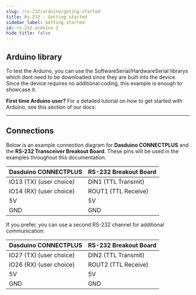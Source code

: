 ```yaml
---
slug: /rs-232/arduino/geting-started
title: Rs 232 - Getting started
sidebar_label: Getting started
id: rs-232-arduino-1
hide_title: false
---
```


## Arduino library

To test the Arduino, you can use the SoftwareSerial/HardwareSerial librarys which dont need to be downloaded since they are built into the device. Since the device requires no additional coding, this example is enough to showcase it.

<InfoBox>

**First time Arduino user?** For a detailed tutorial on how to get started with Arduino, see this section of our docs:

<QuickLink  
  title="Getting started with Arduino"  
  description="A full, comprehensive tutorial on how to fully set up and upload code for the first time on an Arduino board, from scratch!"  
  url="/documentation/arduino/quick-start-guide"  
/>  

</InfoBox>

---

## Connections

Below is an example connection diagram for **Dasduino CONNECTPLUS** and the **RS-232 Transceiver Breakout Board**. These pins will be used in the examples throughout this documentation.

| **Dasduino CONNECTPLUS** | **RS-232 Breakout Board** |
| ------------------------ | ------------------------- |
| IO13 (TX) (user choice)  | DIN1 (TTL Transmit)       |
| IO14 (RX) (user choice)  | ROUT1 (TTL Receive)       |
| 5V                       | 5V                        |
| GND                      | GND                       |

<InfoBox>

If you prefer, you can use a second RS-232 channel for additional communication:

| **Dasduino CONNECTPLUS** | **RS-232 Breakout Board** |
| ------------------------ | ------------------------- |
| IO27 (TX) (user choice)  | DIN2 (TTL Transmit)       |
| IO26 (RX)  (user choice) | ROUT2 (TTL Receive)       |
| 5V                       | 5V                        |
| GND                      | GND                       |

</InfoBox>